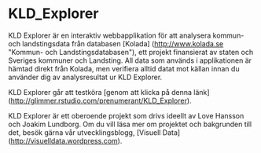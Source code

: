 KLD_Explorer
============

KLD Explorer är en interaktiv webbapplikation för att analysera kommun- och landstingsdata från databasen [Kolada] (http://www.kolada.se "Kommun- och Landstingsdatabasen"), ett projekt finansierat av staten och Sveriges kommuner och Landsting. All data som används i applikationen är hämtad direkt från Kolada, men verifiera alltid datat mot källan innan du använder dig av analysresultat ur KLD Explorer.

KLD Explorer går att testköra [genom att klicka på denna länk] (http://glimmer.rstudio.com/prenumerant/KLD_Explorer).

KLD Explorer är ett oberoende projekt som drivs ideellt av Love Hansson och Joakim Lundborg. Om du vill läsa mer om projektet och bakgrunden till det, besök gärna vår utvecklingsblogg, [Visuell Data] (http://visuelldata.wordpress.com).
